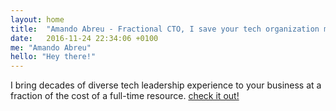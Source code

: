 ```yaml
---
layout: home
title:  "Amando Abreu - Fractional CTO, I save your tech organization money and headaches"
date:   2016-11-24 22:34:06 +0100
me: "Amando Abreu"
hello: "Hey there!"
---
```

I bring decades of diverse tech leadership experience to your business at a fraction of the cost of a full-time resource. <a href="https://amandoabreu.com/fractional-cto/">check it out!</a>
 
